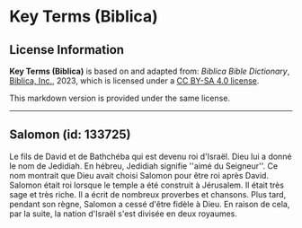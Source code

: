 # Key Terms (Biblica)

## License Information

**Key Terms (Biblica)** is based on and adapted from: _Biblica Bible Dictionary_, [Biblica, Inc.](https://www.biblica.com/), 2023, which is licensed under a [CC BY-SA 4.0 license](https://creativecommons.org/licenses/by-sa/4.0/legalcode.en).

This markdown version is provided under the same license.



--------------------------------

## Salomon (id: 133725)

Le fils de David et de Bathchéba qui est devenu roi d'Israël. Dieu lui a donné le nom de Jedidiah. En hébreu, Jedidiah signifie ''aimé du Seigneur''. Ce nom montrait que Dieu avait choisi Salomon pour être roi après David. Salomon était roi lorsque le temple a été construit à Jérusalem. Il était très sage et très riche. Il a écrit de nombreux proverbes et chansons. Plus tard, pendant son règne, Salomon a cessé d'être fidèle à Dieu. En raison de cela, par la suite, la nation d'Israël s'est divisée en deux royaumes.


